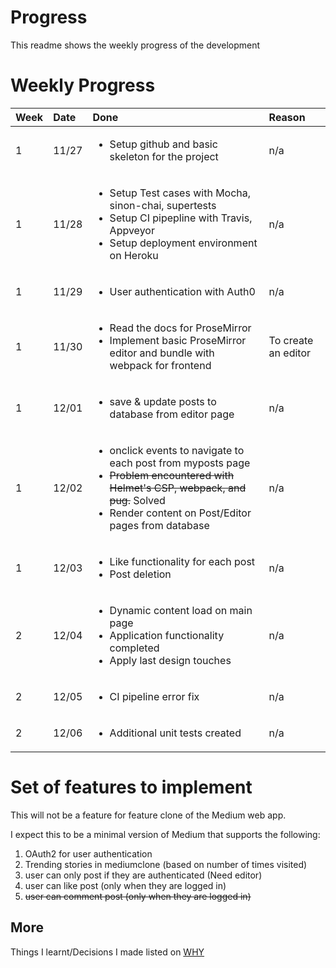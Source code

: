 # Progress

This readme shows the weekly progress of the development

# Weekly Progress

|Week|Date|Done|Reason|
|:---|:---|:---|:-----|
|1|11/27|<ul><li>Setup github and basic skeleton for the project</li></ul>|n/a|
|1|11/28|<ul><li>Setup Test cases with Mocha, sinon-chai, supertests</li><li>Setup CI pipepline with Travis, Appveyor</li><li>Setup deployment environment on Heroku</li></ul>|n/a|
|1|11/29|<ul><li>User authentication with Auth0</li></ul>|n/a|
|1|11/30|<ul><li>Read the docs for ProseMirror</li><li>Implement basic ProseMirror editor and bundle with webpack for frontend</li></ul>|To create an editor|
|1|12/01|<ul><li>save & update posts to database from editor page</li></ul>|n/a|
|1|12/02|<ul><li>onclick events to navigate to each post from myposts page</li><li>~~Problem encountered with Helmet's CSP, webpack, and pug.~~ Solved</li><li>Render content on Post/Editor pages from database</li><ul>|n/a|
|1|12/03|<ul><li>Like functionality for each post</li><li>Post deletion</li></ul>|n/a|
|2|12/04|<ul><li>Dynamic content load on main page</li><li>Application functionality completed</li><li>Apply last design touches</li></ul>|n/a|
|2|12/05|<ul><li>CI pipeline error fix</li></ul>|n/a|
|2|12/06|<ul><li>Additional unit tests created</li></ul>|n/a|


# Set of features to implement

This will not be a feature for feature clone of the Medium web app.

I expect this to be a minimal version of Medium that supports the following:

1. OAuth2 for user authentication
2. Trending stories in mediumclone (based on number of times visited)
3. user can only post if they are authenticated (Need editor)
4. user can like post (only when they are logged in)
5. ~~user can comment post (only when they are logged in)~~

## More

Things I learnt/Decisions I made listed on [WHY](https://www.github.com/json9512/mediumclone/blob/master/WHY.md)